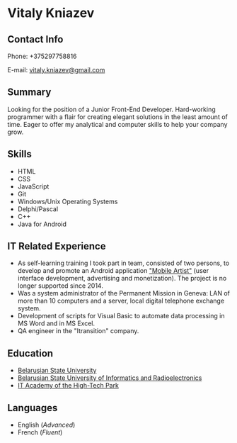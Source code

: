 # Vitaly Kniazev

## Contact Info
Phone: +375297758816

E-mail: vitaly.kniazev@gmail.com

## Summary
Looking for the position of a Junior Front-End Developer. Hard-working programmer with a flair for creating elegant solutions in the least amount of time. Eager to offer my analytical and computer skills to help your company grow.   

## Skills
* HTML
* CSS
* JavaScript
* Git
* Windows/Unix Operating Systems
* Delphi/Pascal
* C++
* Java for Android

## IT Related Experience
* As self-learning training I took part in team, consisted of two persons, to develop and promote an Android application ["Mobile Artist"](https://www.apkmonk.com/app/com.kandk.mobileartist2/) (user interface development, advertising and monetization). The project is no longer supported since 2014.
* Was a system administrator of the Permanent Mission in Geneva: LAN of more than 10 computers and a server, local digital telephone exchange system.
* Development of scripts for Visual Basic to automate data processing in MS Word and in MS Excel.
* QA engineer in the "Itransition" company.

## Education
* [Belarusian State University](http://fir.bsu.by/index.php/en/home-en.html)
* [Belarusian State University of Informatics and Radioelectronics](https://www.bsuir.by/en/)
* [IT Academy of the High-Tech Park](https://www.it-academy.by/)

## Languages
* English (_Advanced_)
* French (_Fluent_)